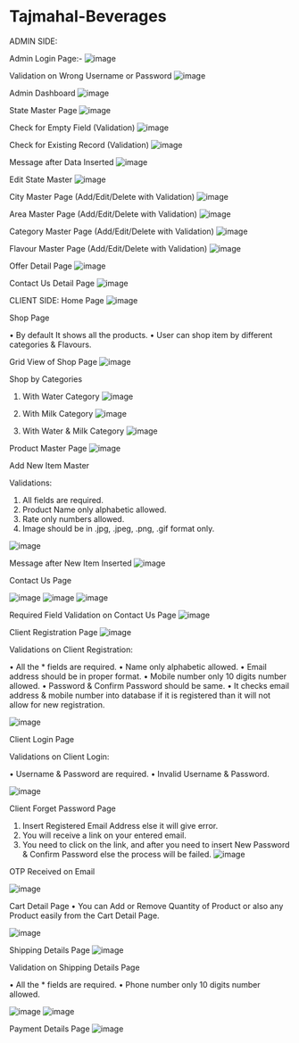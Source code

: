# Tajmahal-Beverages

ADMIN SIDE:

Admin Login Page:-
![image](https://user-images.githubusercontent.com/91045938/188405658-e519c087-af83-4480-906f-7725eea8dbe3.png)

Validation on Wrong Username or Password
![image](https://user-images.githubusercontent.com/91045938/188405702-e3051823-f43d-4e2f-8d2f-2d84e7f6e491.png)

Admin Dashboard
![image](https://user-images.githubusercontent.com/91045938/188405812-8c3dc0cf-4c5a-4e07-8d14-7fed52ffac6b.png)

State Master Page 
![image](https://user-images.githubusercontent.com/91045938/188405864-7dead520-1593-4b78-a37d-837575dfc41c.png)

Check for Empty Field (Validation)
![image](https://user-images.githubusercontent.com/91045938/188405893-ada4a1ed-8424-4395-a7a5-c5ae6a19b30b.png)

Check for Existing Record (Validation)
![image](https://user-images.githubusercontent.com/91045938/188405920-8ae8e23d-6ade-4f81-ba06-b51e983bbf4c.png)

Message after Data Inserted
![image](https://user-images.githubusercontent.com/91045938/188405968-c027c890-27d9-45da-b9aa-60c66e16528f.png)

Edit State Master
![image](https://user-images.githubusercontent.com/91045938/188405994-7d25f7c7-ceb6-432f-bfea-49c564a8b9c4.png)

City Master Page (Add/Edit/Delete with Validation)
![image](https://user-images.githubusercontent.com/91045938/188406025-b16ca980-10be-4979-831b-135c5c73ae74.png)

Area Master Page (Add/Edit/Delete with Validation)
![image](https://user-images.githubusercontent.com/91045938/188406058-c03f1afc-e5b2-40c4-bd46-106f7fc15cc3.png)

Category Master Page (Add/Edit/Delete with Validation)
![image](https://user-images.githubusercontent.com/91045938/188406278-ccb90de0-bce1-4c16-8c3d-2894e5c75d63.png)


Flavour Master Page (Add/Edit/Delete with Validation)
![image](https://user-images.githubusercontent.com/91045938/188406306-0067942b-907f-4b98-a662-3f9eaaa777f8.png)

Offer Detail Page
![image](https://user-images.githubusercontent.com/91045938/188406339-99473cba-0434-431b-8267-2aac5eb86f7e.png)

Contact Us Detail Page
![image](https://user-images.githubusercontent.com/91045938/188406363-f311e5eb-93f2-4033-aaa8-87d93bbc80c1.png)


CLIENT SIDE:
Home Page
![image](https://user-images.githubusercontent.com/91045938/188406723-84537ea5-30e0-4cd5-bab3-f221211145e5.png)

Shop Page

•	By default It shows all the products.
•	User can shop item by different categories & Flavours.

Grid View of Shop Page
![image](https://user-images.githubusercontent.com/91045938/188406761-11285bb9-0f04-4f72-9839-1842a5f76e5c.png)

Shop by Categories

1.	With Water Category
![image](https://user-images.githubusercontent.com/91045938/188406791-366a5c35-a48a-4efe-9c49-a2af76937fe9.png)

2.	With Milk Category
![image](https://user-images.githubusercontent.com/91045938/188406853-87a87052-e228-4a99-8f89-b18aaf5ba497.png)

3.	With Water & Milk Category
![image](https://user-images.githubusercontent.com/91045938/188406877-46da885e-7684-4eb1-b72c-5b364dd80a63.png)


Product Master Page
![image](https://user-images.githubusercontent.com/91045938/188406931-4ac40319-7d7e-4f2f-803f-f44ed4d40cba.png)


Add New Item Master

Validations:

1.	All fields are required.
2.	Product Name only alphabetic allowed.
3.	Rate only numbers allowed.
4.	Image should be in .jpg, .jpeg, .png, .gif format only.

![image](https://user-images.githubusercontent.com/91045938/188406967-c9155630-3e46-4fcb-8191-819583667877.png)

Message after New Item Inserted
![image](https://user-images.githubusercontent.com/91045938/188406988-eec6bdb8-ff43-4cc3-8c03-0d86634e4ff3.png)

Contact Us Page

![image](https://user-images.githubusercontent.com/91045938/188407017-fdf2228a-6878-413b-a13e-9ba90fed752c.png)
![image](https://user-images.githubusercontent.com/91045938/188407037-0a0e4a1a-57c4-44d7-9f07-e2e83ec1d2cc.png)
![image](https://user-images.githubusercontent.com/91045938/188407053-611fcfbd-d559-42fd-bb90-ca4c0e7b1710.png)


Required Field Validation on Contact Us Page
![image](https://user-images.githubusercontent.com/91045938/188407394-33f6c185-0158-431f-b5ec-4ae71c408aa3.png)


Client Registration Page
![image](https://user-images.githubusercontent.com/91045938/188407436-551305e5-3400-4acb-b379-0c852d8ff3db.png)

Validations on Client Registration:

•	All the * fields are required.
•	Name only alphabetic allowed.
•	Email address should be in proper format.
•	Mobile number only 10 digits number allowed.
•	Password & Confirm Password should be same.
•	It checks email address & mobile number into database if it is registered than it will not allow for new registration.

 ![image](https://user-images.githubusercontent.com/91045938/188407476-03047af0-ddaa-4e5e-8594-9dbe1947a2c0.png)

Client Login Page

Validations on Client Login:

•	Username & Password are required.
•	Invalid Username & Password.

![image](https://user-images.githubusercontent.com/91045938/188407516-4c1f6157-2ced-4f05-9329-79061e656afc.png)

Client Forget Password Page

1.	Insert Registered Email Address else it will give error.
2.	You will receive a link on your entered email.
3.	You need to click on the link, and after you need to insert
New Password & Confirm Password else the process will
be failed.
![image](https://user-images.githubusercontent.com/91045938/188407609-5fac7771-8a33-4b42-b1fc-ccaccee561ce.png)


OTP Received on Email

 ![image](https://user-images.githubusercontent.com/91045938/188407628-3473f1d8-0bb9-42cd-aeea-c86a03bd4721.png)

Cart Detail Page
•	You can Add or Remove Quantity of Product or also any Product easily from the Cart Detail Page.

 ![image](https://user-images.githubusercontent.com/91045938/188407678-3c759eff-48eb-48fb-8699-7a671b8b6885.png)

Shipping Details Page
![image](https://user-images.githubusercontent.com/91045938/188407701-0b89b2ce-c2f2-4c25-87f4-1ecdda5e816b.png)

Validation on Shipping Details Page

•	All the * fields are required.
•	Phone number only 10 digits number allowed.

![image](https://user-images.githubusercontent.com/91045938/188407738-b5637ebe-3cf8-4f9a-b0ce-3ec09ec1e8b9.png)
![image](https://user-images.githubusercontent.com/91045938/188407773-1018fa78-47f0-4e39-b5d6-8c3ffd9c63ce.png)

Payment Details Page
![image](https://user-images.githubusercontent.com/91045938/188407796-2806644f-26f8-4563-90f0-84740eb27a2e.png)

 










 



